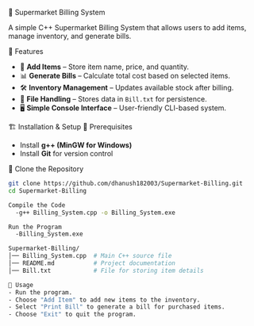  🛒 Supermarket Billing System

A simple C++ Supermarket Billing System that allows users to add items, manage inventory, and generate bills.

 🚀 Features
- 📝 **Add Items** – Store item name, price, and quantity.
- 📊 **Generate Bills** – Calculate total cost based on selected items.
- 🛠️ **Inventory Management** – Updates available stock after billing.
- 💾 **File Handling** – Stores data in `Bill.txt` for persistence.
- 🖥️ **Simple Console Interface** – User-friendly CLI-based system.

 🏗️ Installation & Setup
 🔹 Prerequisites
- Install **g++ (MinGW for Windows)**
- Install **Git** for version control

 🔹 Clone the Repository
```sh
git clone https://github.com/dhanush182003/Supermarket-Billing.git
cd Supermarket-Billing

Compile the Code
  -g++ Billing_System.cpp -o Billing_System.exe

Run the Program
  -Billing_System.exe

Supermarket-Billing/
│── Billing_System.cpp  # Main C++ source file
│── README.md           # Project documentation
│── Bill.txt            # File for storing item details

📝 Usage
- Run the program.
- Choose "Add Item" to add new items to the inventory.
- Select "Print Bill" to generate a bill for purchased items.
- Choose "Exit" to quit the program.
  




